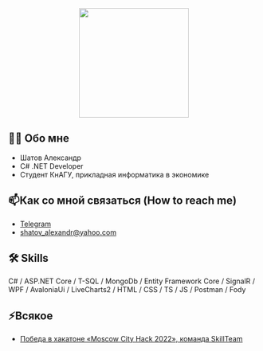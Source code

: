 <div id="header" align="center">
  <img src="https://media.giphy.com/media/rDy3YQLxjq7TBjKSxC/giphy.gif" width="220"/>
</div>

## :man_technologist: Обо мне
- Шатов Александр
- C# .NET Developer
- Студент КнАГУ, прикладная информатика в экономике
## :mailbox:Как со мной связаться (How to reach me)
- [Telegram](https://t.me/votahs)
- shatov_alexandr@yahoo.com
 
## :hammer_and_wrench: Skills
C# / ASP.NET Core / T-SQL / MongoDb / Entity Framework Core / SignalR / WPF / AvaloniaUi / LiveCharts2 / HTML / CSS / TS / JS / Postman / Fody

## ⚡Всякое
- [Победа в хакатоне «Moscow City Hack 2022», команда SkillTeam](https://t.me/MoscowCityHack/11056)
